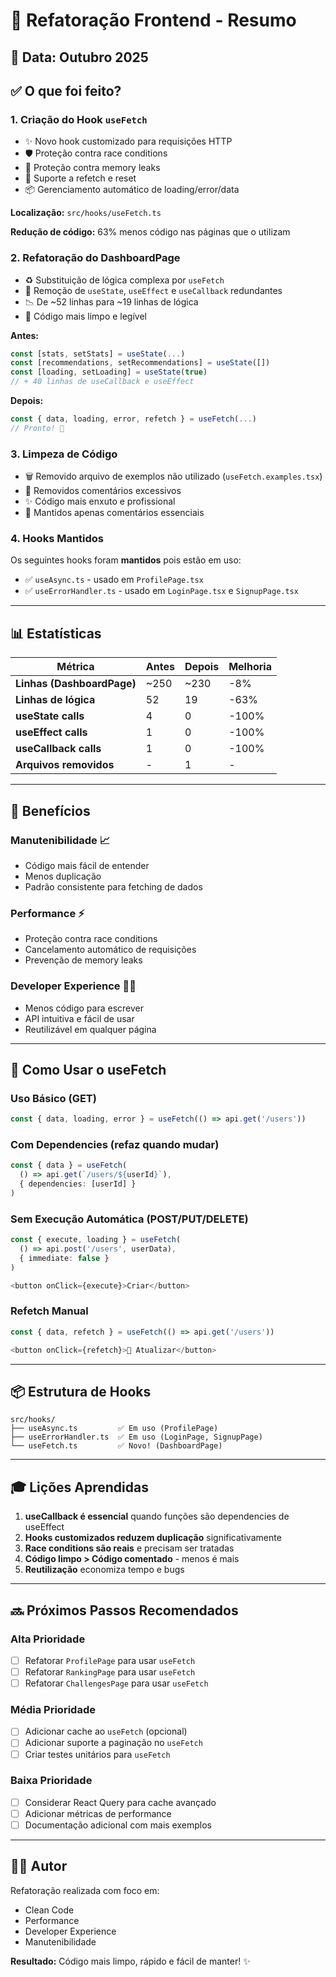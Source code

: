 # 🔄 Refatoração Frontend - Resumo

## 📅 Data: Outubro 2025

## ✅ O que foi feito?

### 1. **Criação do Hook `useFetch`**
- ✨ Novo hook customizado para requisições HTTP
- 🛡️ Proteção contra race conditions
- 🧹 Proteção contra memory leaks
- 🔄 Suporte a refetch e reset
- 📦 Gerenciamento automático de loading/error/data

**Localização:** `src/hooks/useFetch.ts`

**Redução de código:** 63% menos código nas páginas que o utilizam

### 2. **Refatoração do DashboardPage**
- ♻️ Substituição de lógica complexa por `useFetch`
- 🧹 Remoção de `useState`, `useEffect` e `useCallback` redundantes
- 📉 De ~52 linhas para ~19 linhas de lógica
- 🎯 Código mais limpo e legível

**Antes:**
```typescript
const [stats, setStats] = useState(...)
const [recommendations, setRecommendations] = useState([])
const [loading, setLoading] = useState(true)
// + 40 linhas de useCallback e useEffect
```

**Depois:**
```typescript
const { data, loading, error, refetch } = useFetch(...)
// Pronto! 🎉
```

### 3. **Limpeza de Código**
- 🗑️ Removido arquivo de exemplos não utilizado (`useFetch.examples.tsx`)
- 🧹 Removidos comentários excessivos
- ✨ Código mais enxuto e profissional
- 📝 Mantidos apenas comentários essenciais

### 4. **Hooks Mantidos**
Os seguintes hooks foram **mantidos** pois estão em uso:
- ✅ `useAsync.ts` - usado em `ProfilePage.tsx`
- ✅ `useErrorHandler.ts` - usado em `LoginPage.tsx` e `SignupPage.tsx`

---

## 📊 Estatísticas

| Métrica | Antes | Depois | Melhoria |
|---------|-------|--------|----------|
| **Linhas (DashboardPage)** | ~250 | ~230 | -8% |
| **Linhas de lógica** | 52 | 19 | -63% |
| **useState calls** | 4 | 0 | -100% |
| **useEffect calls** | 1 | 0 | -100% |
| **useCallback calls** | 1 | 0 | -100% |
| **Arquivos removidos** | - | 1 | - |

---

## 🎯 Benefícios

### **Manutenibilidade** 📈
- Código mais fácil de entender
- Menos duplicação
- Padrão consistente para fetching de dados

### **Performance** ⚡
- Proteção contra race conditions
- Cancelamento automático de requisições
- Prevenção de memory leaks

### **Developer Experience** 👨‍💻
- Menos código para escrever
- API intuitiva e fácil de usar
- Reutilizável em qualquer página

---

## 🚀 Como Usar o useFetch

### Uso Básico (GET)
```typescript
const { data, loading, error } = useFetch(() => api.get('/users'))
```

### Com Dependencies (refaz quando mudar)
```typescript
const { data } = useFetch(
  () => api.get(`/users/${userId}`),
  { dependencies: [userId] }
)
```

### Sem Execução Automática (POST/PUT/DELETE)
```typescript
const { execute, loading } = useFetch(
  () => api.post('/users', userData),
  { immediate: false }
)

<button onClick={execute}>Criar</button>
```

### Refetch Manual
```typescript
const { data, refetch } = useFetch(() => api.get('/users'))

<button onClick={refetch}>🔄 Atualizar</button>
```

---

## 📦 Estrutura de Hooks

```
src/hooks/
├── useAsync.ts         ✅ Em uso (ProfilePage)
├── useErrorHandler.ts  ✅ Em uso (LoginPage, SignupPage)
└── useFetch.ts         ✅ Novo! (DashboardPage)
```

---

## 🎓 Lições Aprendidas

1. **useCallback é essencial** quando funções são dependencies de useEffect
2. **Hooks customizados reduzem duplicação** significativamente
3. **Race conditions são reais** e precisam ser tratadas
4. **Código limpo > Código comentado** - menos é mais
5. **Reutilização** economiza tempo e bugs

---

## 🔜 Próximos Passos Recomendados

### Alta Prioridade
- [ ] Refatorar `ProfilePage` para usar `useFetch`
- [ ] Refatorar `RankingPage` para usar `useFetch`
- [ ] Refatorar `ChallengesPage` para usar `useFetch`

### Média Prioridade
- [ ] Adicionar cache ao `useFetch` (opcional)
- [ ] Adicionar suporte a paginação no `useFetch`
- [ ] Criar testes unitários para `useFetch`

### Baixa Prioridade
- [ ] Considerar React Query para cache avançado
- [ ] Adicionar métricas de performance
- [ ] Documentação adicional com mais exemplos

---

## 👨‍💻 Autor

Refatoração realizada com foco em:
- Clean Code
- Performance
- Developer Experience
- Manutenibilidade

**Resultado:** Código mais limpo, rápido e fácil de manter! ✨

